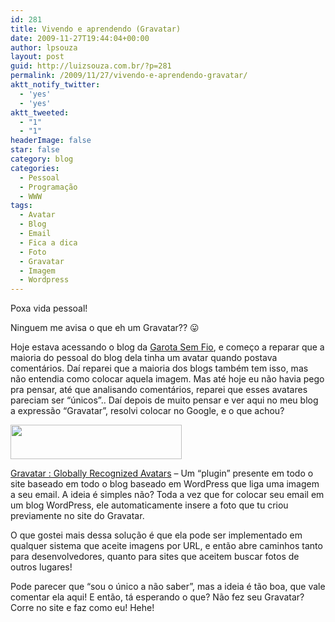 ```yaml
---
id: 281
title: Vivendo e aprendendo (Gravatar)
date: 2009-11-27T19:44:04+00:00
author: lpsouza
layout: post
guid: http://luizsouza.com.br/?p=281
permalink: /2009/11/27/vivendo-e-aprendendo-gravatar/
aktt_notify_twitter:
  - 'yes'
  - 'yes'
aktt_tweeted:
  - "1"
  - "1"
headerImage: false
star: false
category: blog
categories:
  - Pessoal
  - Programação
  - WWW
tags:
  - Avatar
  - Blog
  - Email
  - Fica a dica
  - Foto
  - Gravatar
  - Imagem
  - Wordpress
---
```

Poxa vida pessoal!

Ninguem me avisa o que eh um Gravatar?? 😛

Hoje estava acessando o blog da <a href="http://www.garotasemfio.com.br/blog/" target="_blank">Garota Sem Fio</a>, e começo a reparar que a maioria do pessoal do blog dela tinha um avatar quando postava comentários. Daí reparei que a maioria dos blogs também tem isso, mas não entendia como colocar aquela imagem. Mas até hoje eu não havia pego pra pensar, até que analisando comentários, reparei que esses avatares pareciam ser &#8220;únicos&#8221;.. Daí depois de muito pensar e ver aqui no meu blog a expressão &#8220;Gravatar&#8221;, resolvi colocar no Google, e o que achou?

<img class="alignnone" src="http://s.gravatar.com/images/logo.png" alt="" width="274" height="55" />

<a href="http://http://en.gravatar.com/" target="_blank">Gravatar : Globally Recognized Avatars</a> &#8211; Um &#8220;plugin&#8221; presente em todo o site baseado em todo o blog baseado em WordPress que liga uma imagem a seu email. A ideia é simples não? Toda a vez que for colocar seu email em um blog WordPress, ele automaticamente insere a foto que tu criou previamente no site do Gravatar.

O que gostei mais dessa solução é que ela pode ser implementado em qualquer sistema que aceite imagens por URL, e então abre caminhos tanto para desenvolvedores, quanto para sites que aceitem buscar fotos de outros lugares!

Pode parecer que &#8220;sou o único a não saber&#8221;, mas a ideia é tão boa, que vale comentar ela aqui! E então, tá esperando o que? Não fez seu Gravatar? Corre no site e faz como eu! Hehe!
